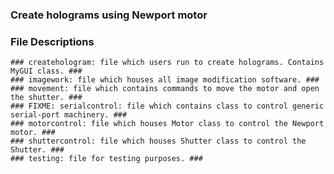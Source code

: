 ### Create holograms using Newport motor ###

### File Descriptions ###

	### createhologram: file which users run to create holograms. Contains MyGUI class. ###
	### imagework: file which houses all image modification software. ###
	### movement: file which contains commands to move the motor and open the shutter. ###
	### FIXME: serialcontrol: file which contains class to control generic serial-port machinery. ###
	### motorcontrol: file which houses Motor class to control the Newport motor. ###
	### shuttercontrol: file which houses Shutter class to control the Shutter. ###
	### testing: file for testing purposes. ###
